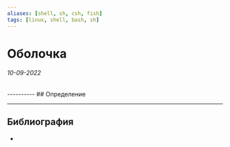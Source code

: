 ```yaml
---
aliases: [shell, sh, csh, fish]
tags: [linux, shell, bash, sh]
---
```

# Оболочка
<h6>10-09-2022</h6>
----------
## Определение


---
## Библиография
- 
